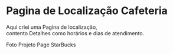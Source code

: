 # Pagina de Localização Cafeteria
<p> Aqui criei uma Pagina de localização, <br> contento Detalhes como horários e dias de atendimento.</p> 

<figuri>
<img src=""/>
<figcaption>Foto Projeto Page StarBucks</figcaption>
<figuri/>
